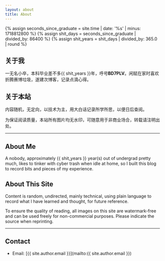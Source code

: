 ```yaml
---
layout: about
title: About
---
```


{% assign seconds_since_graduate = site.time | date: '%s' | minus: 1718812800 %}
{% assign shit_days = seconds_since_graduate | divided_by: 86400 %}
{% assign shit_years = shit_days | divided_by: 365.0 | round %}

## 关于我

一无名小卒，本科毕业差不多{{ shit_years }}年，呼号**BD7PLV**。闲赋在家时喜欢折腾赛博垃圾，遂建次博客，记录点滴心得。

## 关于本站

内容随机，无定向，以技术为主，用大白话记录所学所思，以便日后查阅。

为保证阅读质量，本站所有图片均无水印，可随意用于非商业场合，转载请注明出处。

---

## About Me

A nobody, approximately {{ shit_years }} year(s) out of undergrad pretty much, likes to tinker with cyber trash when idle at home, so I built this blog to record bits and pieces of my experience.

## About This Site

Content is random, undirected, mainly technical, using plain language to record what I have learned and thought, for future reference.

To ensure the quality of reading, all images on this site are watermark-free and can be used freely for non-commercial purposes. Please indicate the source when reprinting.

---

## Contact

- Email: [{{ site.author.email }}](mailto:{{ site.author.email }})